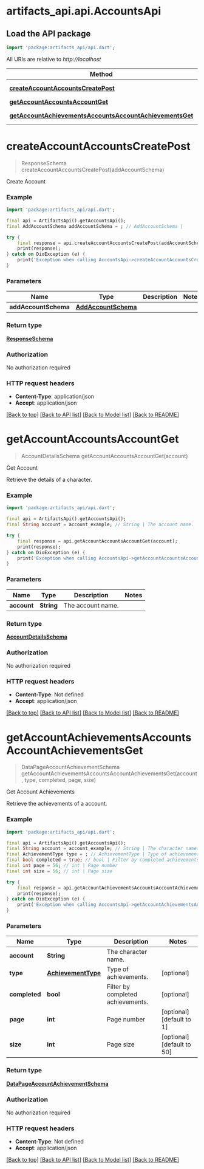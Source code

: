 # artifacts_api.api.AccountsApi

## Load the API package
```dart
import 'package:artifacts_api/api.dart';
```

All URIs are relative to *http://localhost*

Method | HTTP request | Description
------------- | ------------- | -------------
[**createAccountAccountsCreatePost**](AccountsApi.md#createaccountaccountscreatepost) | **POST** /accounts/create | Create Account
[**getAccountAccountsAccountGet**](AccountsApi.md#getaccountaccountsaccountget) | **GET** /accounts/{account} | Get Account
[**getAccountAchievementsAccountsAccountAchievementsGet**](AccountsApi.md#getaccountachievementsaccountsaccountachievementsget) | **GET** /accounts/{account}/achievements | Get Account Achievements


# **createAccountAccountsCreatePost**
> ResponseSchema createAccountAccountsCreatePost(addAccountSchema)

Create Account

### Example
```dart
import 'package:artifacts_api/api.dart';

final api = ArtifactsApi().getAccountsApi();
final AddAccountSchema addAccountSchema = ; // AddAccountSchema | 

try {
    final response = api.createAccountAccountsCreatePost(addAccountSchema);
    print(response);
} catch on DioException (e) {
    print('Exception when calling AccountsApi->createAccountAccountsCreatePost: $e\n');
}
```

### Parameters

Name | Type | Description  | Notes
------------- | ------------- | ------------- | -------------
 **addAccountSchema** | [**AddAccountSchema**](AddAccountSchema.md)|  | 

### Return type

[**ResponseSchema**](ResponseSchema.md)

### Authorization

No authorization required

### HTTP request headers

 - **Content-Type**: application/json
 - **Accept**: application/json

[[Back to top]](#) [[Back to API list]](../README.md#documentation-for-api-endpoints) [[Back to Model list]](../README.md#documentation-for-models) [[Back to README]](../README.md)

# **getAccountAccountsAccountGet**
> AccountDetailsSchema getAccountAccountsAccountGet(account)

Get Account

Retrieve the details of a character.

### Example
```dart
import 'package:artifacts_api/api.dart';

final api = ArtifactsApi().getAccountsApi();
final String account = account_example; // String | The account name.

try {
    final response = api.getAccountAccountsAccountGet(account);
    print(response);
} catch on DioException (e) {
    print('Exception when calling AccountsApi->getAccountAccountsAccountGet: $e\n');
}
```

### Parameters

Name | Type | Description  | Notes
------------- | ------------- | ------------- | -------------
 **account** | **String**| The account name. | 

### Return type

[**AccountDetailsSchema**](AccountDetailsSchema.md)

### Authorization

No authorization required

### HTTP request headers

 - **Content-Type**: Not defined
 - **Accept**: application/json

[[Back to top]](#) [[Back to API list]](../README.md#documentation-for-api-endpoints) [[Back to Model list]](../README.md#documentation-for-models) [[Back to README]](../README.md)

# **getAccountAchievementsAccountsAccountAchievementsGet**
> DataPageAccountAchievementSchema getAccountAchievementsAccountsAccountAchievementsGet(account, type, completed, page, size)

Get Account Achievements

Retrieve the achievements of a account.

### Example
```dart
import 'package:artifacts_api/api.dart';

final api = ArtifactsApi().getAccountsApi();
final String account = account_example; // String | The character name.
final AchievementType type = ; // AchievementType | Type of achievements.
final bool completed = true; // bool | Filter by completed achievements.
final int page = 56; // int | Page number
final int size = 56; // int | Page size

try {
    final response = api.getAccountAchievementsAccountsAccountAchievementsGet(account, type, completed, page, size);
    print(response);
} catch on DioException (e) {
    print('Exception when calling AccountsApi->getAccountAchievementsAccountsAccountAchievementsGet: $e\n');
}
```

### Parameters

Name | Type | Description  | Notes
------------- | ------------- | ------------- | -------------
 **account** | **String**| The character name. | 
 **type** | [**AchievementType**](.md)| Type of achievements. | [optional] 
 **completed** | **bool**| Filter by completed achievements. | [optional] 
 **page** | **int**| Page number | [optional] [default to 1]
 **size** | **int**| Page size | [optional] [default to 50]

### Return type

[**DataPageAccountAchievementSchema**](DataPageAccountAchievementSchema.md)

### Authorization

No authorization required

### HTTP request headers

 - **Content-Type**: Not defined
 - **Accept**: application/json

[[Back to top]](#) [[Back to API list]](../README.md#documentation-for-api-endpoints) [[Back to Model list]](../README.md#documentation-for-models) [[Back to README]](../README.md)

